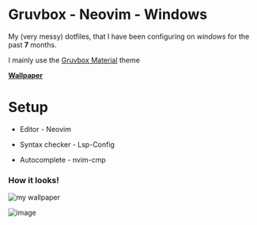 # Gruvbox - Neovim - Windows

My (very messy) dotfiles, that I have been configuring on *windows* for the past **7** months.                            

I mainly use the [Gruvbox Material](https://github.com/sainnhe/gruvbox-material) theme

[**Wallpaper**](https://user-images.githubusercontent.com/39676098/149642494-5abf0613-8937-4859-a7c8-ceeaceaefbeb.png)

# Setup

-  Editor - Neovim

- Syntax checker - Lsp-Config

- Autocomplete - nvim-cmp

### How it looks!

![my wallpaper](https://user-images.githubusercontent.com/39676098/149642494-5abf0613-8937-4859-a7c8-ceeaceaefbeb.png)

![image](https://user-images.githubusercontent.com/98253438/150925432-107039ee-10e4-42c5-a22f-703c8cde63a3.png)
